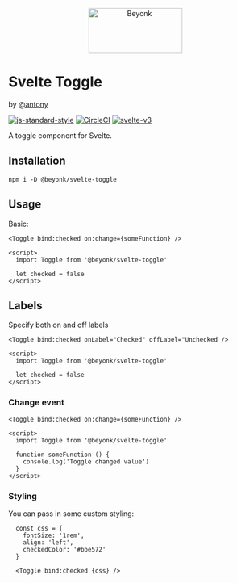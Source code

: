 <p align="center">
  <img width="186" height="90" src="https://user-images.githubusercontent.com/218949/44782765-377e7c80-ab80-11e8-9dd8-fce0e37c235b.png" alt="Beyonk" />
</p>

# Svelte Toggle

by [@antony](https://github.com/antony)

[![js-standard-style](https://img.shields.io/badge/code%20style-standard-brightgreen.svg)](http://standardjs.com) [![CircleCI](https://circleci.com/gh/beyonk-adventures/svelte-toggle.svg?style=shield)](https://circleci.com/gh/beyonk-adventures/svelte-toggle) [![svelte-v3](https://img.shields.io/badge/svelte-v3-blueviolet.svg)](https://svelte.dev)

A toggle component for Svelte.

## Installation

`npm i -D @beyonk/svelte-toggle`

## Usage

Basic:

```
<Toggle bind:checked on:change={someFunction} />

<script>
  import Toggle from '@beyonk/svelte-toggle'

  let checked = false
</script>
```

## Labels

Specify both on and off labels

```
<Toggle bind:checked onLabel="Checked" offLabel="Unchecked />

<script>
  import Toggle from '@beyonk/svelte-toggle'

  let checked = false
</script>
```

### Change event

```
<Toggle bind:checked on:change={someFunction} />

<script>
  import Toggle from '@beyonk/svelte-toggle'

  function someFunction () {
    console.log('Toggle changed value')
  }
</script>
```

### Styling

You can pass in some custom styling:


```
  const css = {
    fontSize: '1rem',
    align: 'left',
    checkedColor: '#bbe572'
  }

  <Toggle bind:checked {css} />
```